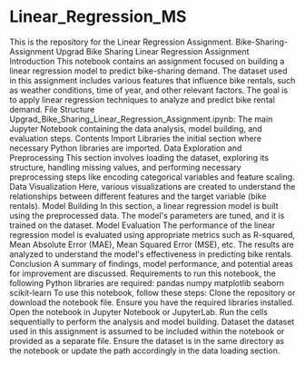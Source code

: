 # Linear_Regression_MS
This is the repository for the Linear Regression Assignment.
Bike-Sharing-Assignment Upgrad Bike Sharing Linear Regression Assignment Introduction This notebook contains an assignment focused on building a linear regression model to predict bike-sharing demand. The dataset used in this assignment includes various features that influence bike rentals, such as weather conditions, time of year, and other relevant factors. The goal is to apply linear regression techniques to analyze and predict bike rental demand.
File Structure Upgrad_Bike_Sharing_Linear_Regression_Assignment.ipynb: The main Jupyter Notebook containing the data analysis, model building, and evaluation steps. Contents
Import Libraries the initial section where necessary Python libraries are imported.
Data Exploration and Preprocessing This section involves loading the dataset, exploring its structure, handling missing values, and performing necessary preprocessing steps like encoding categorical variables and feature scaling.
Data Visualization Here, various visualizations are created to understand the relationships between different features and the target variable (bike rentals).
Model Building In this section, a linear regression model is built using the preprocessed data. The model's parameters are tuned, and it is trained on the dataset.
Model Evaluation The performance of the linear regression model is evaluated using appropriate metrics such as R-squared, Mean Absolute Error (MAE), Mean Squared Error (MSE), etc. The results are analyzed to understand the model's effectiveness in predicting bike rentals.
Conclusion A summary of findings, model performance, and potential areas for improvement are discussed.
Requirements to run this notebook, the following Python libraries are required:
pandas numpy matplotlib seaborn scikit-learn
To use this notebook, follow these steps:
Clone the repository or download the notebook file. Ensure you have the required libraries installed. Open the notebook in Jupyter Notebook or JupyterLab. Run the cells sequentially to perform the analysis and model building. Dataset the dataset used in this assignment is assumed to be included within the notebook or provided as a separate file. Ensure the dataset is in the same directory as the notebook or update the path accordingly in the data loading section.

